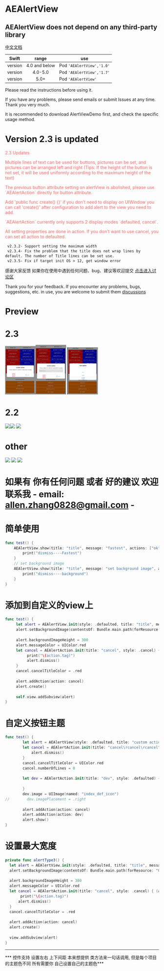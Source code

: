# AEAlertView 
## AEAlertView does not depend on any third-party library
[中文文档](https://blog.csdn.net/weixin_40085372/article/details/82623978)

| Swift        |     range       | use  |
| ------------- |:-------------:| -----|
| version      | 4.0 and below  | Pod `'AEAlertView','1.0'` |
| version      | 4.0-5.0        | Pod `'AEAlertView','1.7'` |
| version      | 5.0+           | Pod `'AEAlertView'` |

<font>
     <p>Please read the instructions before using it.</p>
     <p>If you have any problems, please send emails or submit Issues at any time. Thank you very much.</p>
     <p>It is recommended to download AlertViewDemo first, and check the specific usage method.</p>
</font>


# Version 2.3 is updated


<font color=#ff6666>
     <p>2.3 Updates</p>
     <p>Multiple lines of text can be used for buttons, pictures can be set, and pictures can be arranged left and right (Tips: If the height of the button is not set, it will be used uniformly according to the maximum height of the text)</p>
     <p>The previous button attribute setting on alertView is abolished, please use `AEAlertAction` directly for button attribute. </p>
     <p>Add 'public func create() {}' if you don't need to display on UIWindow you can call 'create()' after configuration to add alert to the view you need to add.
     <p>`AEAlertAction` currently only supports 2 display modes `defaulted, cancel`.</p> 
     <p>All setting properties are done in action. If you don't want to use cancel, you can set all action to defaulted.</p>
</font>
     
     v2.3.2- Support setting the maximum width
     v2.3.4- Fix the problem that the title does not wrap lines by default. The number of Title lines can be set use.
     v2.3.5- Fix if target init OS > 12, get window error 
                                                                         
  
感谢大家反馈 如果你在使用中遇到任何问题、bug、建议等欢迎提交 [点击进入讨论区](https://github.com/Allen0828/AEAlertView/discussions) 

Thank you for your feedback. If you encounter any problems, bugs, suggestions, etc. in use, you are welcome to submit them [discussions](https://github.com/Allen0828/AEAlertView/discussions) 


# Preview                                                                       

# 2.3
<view><img src="https://github.com/Allen0828/AEAlertView/blob/master/img-folder/2.3-001.jpg" width="100"></img><img
src="https://github.com/Allen0828/AEAlertView/blob/master/img-folder/2.3-002.jpg" width="100"></img> <img
src="https://github.com/Allen0828/AEAlertView/blob/master/img-folder/2.3-003.jpg" width="100"></img>
</view>

# 2.2
<view>

<img src="https://github.com/Allen0828/AEAlertView/blob/master/img-folder/new3.jpeg" width="100"></img><img
src="https://github.com/Allen0828/AEAlertView/blob/master/img-folder/gif003.gif" width="100"></img> <img
src="https://github.com/Allen0828/AEAlertView/blob/master/img-folder/new7.jpeg" width="100"></img>

</view>

# other 
<view>

<img src="https://github.com/Allen0828/AEAlertView/blob/master/img-folder/new1.jpeg" width="150"></img>
<img src="https://github.com/Allen0828/AEAlertView/blob/master/img-folder/succees2.1.gif" width="150"></img>
<img src="https://github.com/Allen0828/AEAlertView/blob/master/img-folder/uiAlertView_GIF.gif" width="150"></img>

</view>

# 如果有 你有任何问题 或者 好的建议 欢迎联系我  - email: allen.zhang0828@gmail.com -

# 简单使用
```swift
func test() {
    AEAlertView.show(title: "title", message: "fastest", actions: ["ok"]) { action in
        print("dismiss----Fastest")
    }
    // set background image
    AEAlertView.show(title: "title", message: "set background image", actions: ["cancel", "ok"], bgImage: UIImage(named: "006")) { action in
        print("dismiss----background")
    }
}
```

# 添加到自定义的view上
```swift
func test() {
     let alert = AEAlertView.init(style: .defaulted, title: "title", message: "set gif height Add alert to the current view")
     alert.setBackgroundImage(contentsOf: Bundle.main.path(forResource: "003", ofType: "gif"))

     alert.backgroundImageHeight = 300
     alert.messageColor = UIColor.red
     let cancel = AEAlertAction.init(title: "cancel", style: .cancel) { (action) in
          print("\(action.tag)")
          alert.dismiss()
     }
     cancel.cancelTitleColor = .red

     alert.addAction(action: cancel)
     alert.create()

     self.view.addSubview(alert)
}
```

# 自定义按钮主题
```swift
func test() {
        let alert = AEAlertView(style: .defaulted, title: "custom action", message: "Please check the default values before using")
        let cancel = AEAlertAction.init(title: "cancel\rcancel\rcancel", style: .cancel) { (action) in
            alert.dismiss()
        }
        cancel.cancelTitleColor = UIColor.red
        cancel.numberOfLines = 0
        
        let dev = AEAlertAction.init(title: "dev", style: .defaulted) { (action) in
           
        }
        dev.image = UIImage(named: "index_def_icon")
//        dev.imagePlacement = .right
        
        alert.addAction(action: cancel)
        alert.addAction(action: dev)
        alert.show()
}
```
# 设置最大宽度
```swift
private func alertType3() {
  let alert = AEAlertView.init(style: .defaulted, title: "title", message: "set gif height Add alert to the current view", maximumWidth: 600)
  alert.setBackgroundImage(contentsOf: Bundle.main.path(forResource: "003", ofType: "gif"))
        
  alert.backgroundImageHeight = 300
  alert.messageColor = UIColor.red
  let cancel = AEAlertAction.init(title: "cancel", style: .cancel) { (action) in
       print("\(action.tag)")
      alert.dismiss()
  }
  cancel.cancelTitleColor = .red
        
  alert.addAction(action: cancel)
  alert.create()
        
  view.addSubview(alert)
}
```

-------------------
*** 控件支持 设置左右 上下间距  本来想提供 类方法来一句话调用, 但是每个项目的主题色不同 所有需要你 自己设置自己的主题色***









